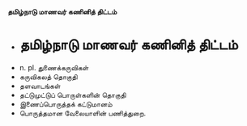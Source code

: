 **தமிழ்நாடு மாணவர் கணினித் திட்டம்**
- # தமிழ்நாடு மாணவர் கணினித் திட்டம்
- n. pl. துணைக்கருவிகள்
- கருவிகலத் தொகுதி
- தளவாடங்கள்
- தட்டுமுட்டுப் பொருள்களின் தொகுதி
- இணைப்பொருத்தக் கட்டுமானம்
- பொருத்தமான வேலையாளின் பணித்துறை.

